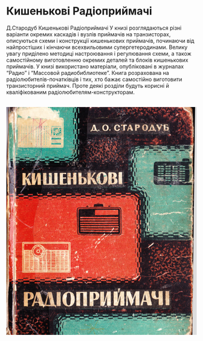 # Кишенькові Радіоприймачі
Д.Стародуб Кишенькові Радіоприймачі
У книзі розглядаються різні варіанти окремих каскадів і вузлів приймачів на транзисторах, описуються схеми і конструкції кишенькових приймачів, починаючи від найпростіших і кінчаючи всехвильовими супергетеродинами. Велику увагу приділено методиці настроювання і регулювання схеми, а також самостійному виготовленню окремих деталей та блоків кишенькових приймачів.
У книзі використано матеріали, опубліковані в журналах “Радио” і “Массовой радиобиблиотеке”.
Книга розрахована на радіолюбителів-початківців і тих, хто бажає самостійно виготовити транзисторний приймач. Проте деякі розділи будуть корисні й кваліфікованим радіолюбителям-конструкторам.

<br>
<a href="https://raw.githubusercontent.com/RomanButsiy/Kyshenkovi-radiopryimachi/master/screens/title.jpeg"><img src="https://raw.githubusercontent.com/RomanButsiy/Kyshenkovi-radiopryimachi/master/screens/title.jpeg"></a>
<br>
